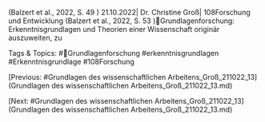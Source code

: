 (Balzert et al., 2022, S. 49 )
21.10.2022| Dr. Christine Groß| 108Forschung und Entwicklung
(Balzert et al., 2022, S. 53 )Grundlagenforschung: 
Erkenntnisgrundlagen und Theorien einer 
Wissenschaft originär auszuweiten, zu 

   Tags & Topics:
   #Grundlagenforschung
   #erkenntnisgrundlagen
   #Erkenntnisgrundlage
   #108Forschung

[Previous: #Grundlagen des wissenschaftlichen Arbeitens_Groß_211022_13](Grundlagen des wissenschaftlichen Arbeitens_Groß_211022_13.md)

[Next: #Grundlagen des wissenschaftlichen Arbeitens_Groß_211022_13](Grundlagen des wissenschaftlichen Arbeitens_Groß_211022_13.md)